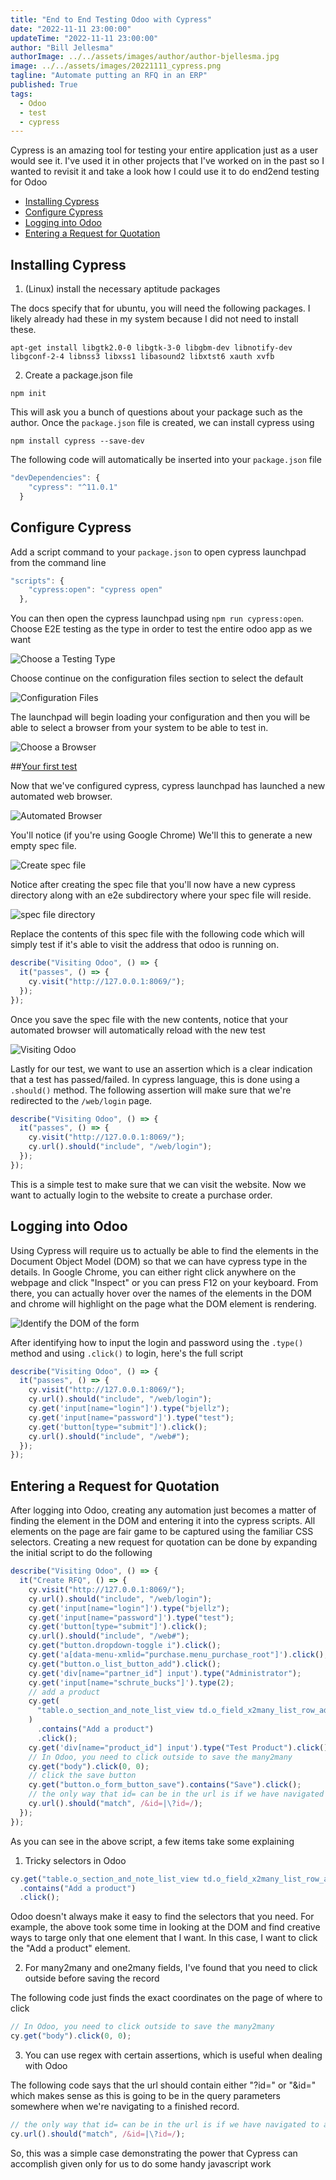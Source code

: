 ```yaml
---
title: "End to End Testing Odoo with Cypress"
date: "2022-11-11 23:00:00"
updateTime: "2022-11-11 23:00:00"
author: "Bill Jellesma"
authorImage: ../../assets/images/author/author-bjellesma.jpg
image: ../../assets/images/20221111_cypress.png
tagline: "Automate putting an RFQ in an ERP"
published: True
tags:
  - Odoo
  - test
  - cypress
---
```


Cypress is an amazing tool for testing your entire application just as a user would see it. I've used it in other projects that I've worked on in the past so I wanted to revisit it and take a look how I could use it to do end2end testing for Odoo

<ul>
    <li><a href="#install">Installing Cypress</a></li>
    <li><a href="#configure">Configure Cypress</a></li>
    <li><a href="#logging">Logging into Odoo</a></li>
    <li><a href="#rfq">Entering a Request for Quotation</a></li>
</ul>

## <a title="install">Installing Cypress</a>

1. (Linux) install the necessary aptitude packages

The docs specify that for ubuntu, you will need the following packages. I likely already had these in my system because I did not need to install these.

```
apt-get install libgtk2.0-0 libgtk-3-0 libgbm-dev libnotify-dev libgconf-2-4 libnss3 libxss1 libasound2 libxtst6 xauth xvfb
```

2. Create a package.json file

`npm init`

This will ask you a bunch of questions about your package such as the author. Once the `package.json` file is created, we can install cypress using

`npm install cypress --save-dev`

The following code will automatically be inserted into your `package.json` file

```js
"devDependencies": {
    "cypress": "^11.0.1"
  }
```

## <a title="configure">Configure Cypress</a>

Add a script command to your `package.json` to open cypress launchpad from the command line

```js
"scripts": {
    "cypress:open": "cypress open"
  },
```

You can then open the cypress launchpad using `npm run cypress:open`. Choose E2E testing as the type in order to test the entire odoo app as we want

![Choose a Testing Type](../../assets/images/20221111_cypress/2022-11-11-20-37-19.png)

Choose continue on the configuration files section to select the default

![Configuration Files](../../assets/images/20221111_cypress/2022-11-11-20-46-20.png)

The launchpad will begin loading your configuration and then you will be able to select a browser from your system to be able to test in.

![Choose a Browser](../../assets/images/20221111_cypress/2022-11-11-20-49-02.png)

##<a href="test">Your first test</a>

Now that we've configured cypress, cypress launchpad has launched a new automated web browser.

![Automated Browser](../../assets/images/20221111_cypress/2022-11-11-20-56-31.png)

You'll notice (if you're using Google Chrome) We'll this to generate a new empty spec file.

![Create spec file](../../assets/images/20221111_cypress/2022-11-11-20-53-00.png)

Notice after creating the spec file that you'll now have a new cypress directory along with an e2e subdirectory where your spec file will reside.

![spec file directory](../../assets/images/20221111_cypress/2022-11-11-20-59-16.png)

Replace the contents of this spec file with the following code which will simply test if it's able to visit the address that odoo is running on.

```js
describe("Visiting Odoo", () => {
  it("passes", () => {
    cy.visit("http://127.0.0.1:8069/");
  });
});
```

Once you save the spec file with the new contents, notice that your automated browser will automatically reload with the new test

![Visiting Odoo](../../assets/images/20221111_cypress/2022-11-11-21-04-24.png)

Lastly for our test, we want to use an assertion which is a clear indication that a test has passed/failed. In cypress language, this is done using a `.should()` method. The following assertion will make sure that we're redirected to the `/web/login` page.

```js
describe("Visiting Odoo", () => {
  it("passes", () => {
    cy.visit("http://127.0.0.1:8069/");
    cy.url().should("include", "/web/login");
  });
});
```

This is a simple test to make sure that we can visit the website. Now we want to actually login to the website to create a purchase order.

## <a title="logging">Logging into Odoo</a>

Using Cypress will require us to actually be able to find the elements in the Document Object Model (DOM) so that we can have cypress type in the details. In Google Chrome, you can either right click anywhere on the webpage and click "Inspect" or you can press F12 on your keyboard. From there, you can actually hover over the names of the elements in the DOM and chrome will highlight on the page what the DOM element is rendering.

![Identify the DOM of the form](../../assets/images/20221111_cypress/2022-11-11-21-13-12.png)

After identifying how to input the login and password using the `.type()` method and using `.click()` to login, here's the full script

```js
describe("Visiting Odoo", () => {
  it("passes", () => {
    cy.visit("http://127.0.0.1:8069/");
    cy.url().should("include", "/web/login");
    cy.get('input[name="login"]').type("bjellz");
    cy.get('input[name="password"]').type("test");
    cy.get('button[type="submit"]').click();
    cy.url().should("include", "/web#");
  });
});
```

## <a title="rfq">Entering a Request for Quotation</a>

After logging into Odoo, creating any automation just becomes a matter of finding the element in the DOM and entering it into the cypress scripts. All elements on the page are fair game to be captured using the familiar CSS selectors. Creating a new request for quotation can be done by expanding the initial script to do the following

```js
describe("Visiting Odoo", () => {
  it("Create RFQ", () => {
    cy.visit("http://127.0.0.1:8069/");
    cy.url().should("include", "/web/login");
    cy.get('input[name="login"]').type("bjellz");
    cy.get('input[name="password"]').type("test");
    cy.get('button[type="submit"]').click();
    cy.url().should("include", "/web#");
    cy.get("button.dropdown-toggle i").click();
    cy.get('a[data-menu-xmlid="purchase.menu_purchase_root"]').click();
    cy.get("button.o_list_button_add").click();
    cy.get('div[name="partner_id"] input').type("Administrator");
    cy.get('input[name="schrute_bucks"]').type(2);
    // add a product
    cy.get(
      "table.o_section_and_note_list_view td.o_field_x2many_list_row_add a"
    )
      .contains("Add a product")
      .click();
    cy.get('div[name="product_id"] input').type("Test Product").click();
    // In Odoo, you need to click outside to save the many2many
    cy.get("body").click(0, 0);
    // click the save button
    cy.get("button.o_form_button_save").contains("Save").click();
    // the only way that id= can be in the url is if we have navigated to a saved record
    cy.url().should("match", /&id=|\?id=/);
  });
});
```

As you can see in the above script, a few items take some explaining

1. Tricky selectors in Odoo

```js
cy.get("table.o_section_and_note_list_view td.o_field_x2many_list_row_add a")
  .contains("Add a product")
  .click();
```

Odoo doesn't always make it easy to find the selectors that you need. For example, the above took some time in looking at the DOM and find creative ways to targe only that one element that I want. In this case, I want to click the "Add a product" element.

2. For many2many and one2many fields, I've found that you need to click outside before saving the record

The following code just finds the exact coordinates on the page of where to click

```js
// In Odoo, you need to click outside to save the many2many
cy.get("body").click(0, 0);
```

3. You can use regex with certain assertions, which is useful when dealing with Odoo

The following code says that the url should contain either "?id=" or "&id=" which makes sense as this is going to be in the query parameters somewhere when we're navigating to a finished record.

```js
// the only way that id= can be in the url is if we have navigated to a saved record
cy.url().should("match", /&id=|\?id=/);
```

So, this was a simple case demonstrating the power that Cypress can accomplish given only for us to do some handy javascript work
